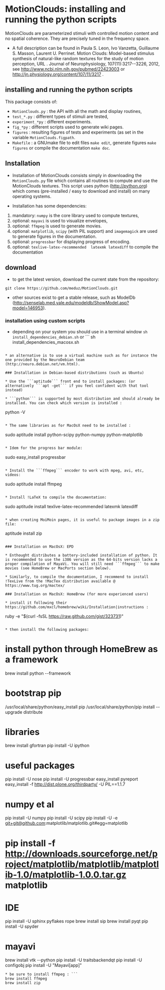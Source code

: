 # MotionClouds: installing and running the python scripts

MotionClouds are parameterized stimuli with controlled motion content and no spatial coherence.  They are precisely tuned in the frequency space.

* A full description can be found in Paula S. Leon, Ivo Vanzetta, Guillaume S. Masson, Laurent U. Perrinet. Motion Clouds: Model-based stimulus synthesis of natural-like random textures for the study of motion perception, URL . Journal of Neurophysiology, 107(11):3217--3226, 2012, see  http://www.ncbi.nlm.nih.gov/pubmed/22423003 or http://jn.physiology.org/content/107/11/3217 .

## installing and running the python scripts
This package consists of:
* ```MotionClouds.py``` : the API with all the math and display routines,
* ```test_*.py``` : different types of stimuli are tested,
* ```experiment_*py``` : different experiments.
* ```fig_*py``` : different scripts used to generate wiki pages.
* ```figures``` : resulting figures of tests and experiments (as set in the variable ```MotionClouds.figpath```.
* ```Makefile``` : a GNUmake file to edit files ```make edit```, generate figures ```make figures``` or compile the documentation ```make doc```.

## Installation

* Installation of MotionClouds consists simply in downloading the ```MotionClouds.py``` file which contains all routines to compute and use the MotionClouds textures. This script uses python (http://python.org) which comes (pre-installed /  easy to download and install) on many operating systems.

* Installation has some dependencies: 
1. mandatory: ```numpy``` is the core library used to compute textures,
1. optional: ```mayavi``` is used to visualize envelopes,
1. optional: ```ffmpeg``` is used to generate movies.
1. optional: ```matplotlib```, ```scipy``` (with PIL support) and ```imagemagick``` are used to generate figures in the documentation.
1. optional: ```progressbar``` for displaying progress of encoding.
1. optional: ```texlive-latex-recommended  latexmk latexdiff``` to compile the documentation 

## download

* to get the latest version, download the current state from the repository:
```
git clone https://github.com/meduz/MotionClouds.git 
```

* other sources exist to get a stable release, such as ModelDb (http://senselab.med.yale.edu/modeldb/ShowModel.asp?model=146953).

### installation using custom scripts 

* depending on your system you should use in a terminal window ```
sh install_dependencies_debian.sh
``` or ```
sh install_dependencies_macosx.sh
```

* an alternative is to use a virtual machine such as for instance the one provided by the NeuroDebian team (http://neuro.debian.net/vm.html).

### Installation in Debian-based distributions (such as Ubuntu)

* Use the ```aptitude``` front end to install packages: (or alternatively ```apt -get``` if you feel confident with that tool instead)

* ```python``` is supported by most distribution and should already be installed. You can check which version is installed : 
```
python -V
```

* The same libraries as for MacOsX need to be installed : 
```
sudo aptitude install python-scipy python-numpy python-matplotlib
```

* Idem for the progress bar module: 
```
sudo easy_install progressbar 
```

* Install the ```ffmpeg``` encoder to work with mpeg, avi, etc, videos: 
```
sudo aptitude install ffmpeg
```

* Install !LaTeX to compile the documentation: 
```
sudo aptitude install texlive-latex-recommended latexmk latexdiff
```

* when creating MoiMoin pages, it is useful to package images in a zip file: 
```
aptitude install zip
```

### Installation on MacOsX: EPD

* Enthought distributes a battery-included installation of python. It is recommended to use the i386 version as the 64-bits version lacks a proper compilation of MayaVi. You will still need ```ffmpeg``` to make movies (see HomeBrew or MacPorts section below).

* Similarly, to compile the documentation, I recommend to install !TexLive from the !MacTex distribution available @ https://www.tug.org/mactex/

### Installation on MacOsX: HomeBrew (for more experienced users)

* install it following their https://github.com/mxcl/homebrew/wiki/Installation|instructions : 
```
ruby -e "$(curl -fsSL https://raw.github.com/gist/323731)"
```

* then install the following packages: 

```
# install python through HomeBrew as a framework
brew install python --framework

# bootstrap pip
/usr/local/share/python/easy_install pip
/usr/local/share/python/pip install --upgrade distribute

# libraries
brew install gfortran
pip install -U ipython

# useful packages
pip install -U nose
pip install -U progressbar
easy_install pyreport
easy_install -f http://dist.plone.org/thirdparty/ -U PIL==1.1.7

# numpy et al
pip install -U numpy
pip install -U scipy
pip install -U -e git+git@github.com:matplotlib/matplotlib.git#egg=matplotlib
# pip install -f http://downloads.sourceforge.net/project/matplotlib/matplotlib/matplotlib-1.0/matplotlib-1.0.0.tar.gz matplotlib

# IDE
pip install -U sphinx pyflakes rope
brew install sip
brew install pyqt
pip install -U spyder

# mayavi
brew install vtk --python
pip install -U traitsbackendqt
pip install -U configobj
pip install  -U "Mayavi[app]"
```
* be sure to install ffmpeg : ```
brew install ffmpeg
brew install zip
```
